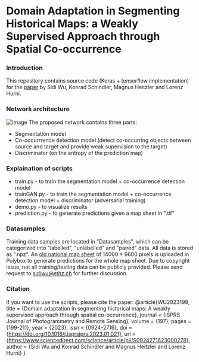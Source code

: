 # Domain Adaptation in Segmenting Historical Maps: a Weakly Supervised Approach through Spatial Co-occurrence

### Introduction
This repository contains source code (Keras + tensorflow implementation) for the [paper](https://www.sciencedirect.com/science/article/pii/S0924271623000278?utm_campaign=STMJ_AUTH_SERV_PUBLISHED&utm_medium=email&utm_acid=210999134&SIS_ID=&dgcid=STMJ_AUTH_SERV_PUBLISHED&CMX_ID=&utm_in=DM341514&utm_source=AC_) by Sidi Wu, Konrad Schindler, Magnus Heitzler and Lorenz Hurni. 

### Network architecture
![image](https://user-images.githubusercontent.com/36080548/219400588-7b61e43c-81d7-40d9-95b8-0567f3d0a8e1.png)
The proposed network contains three parts:
* Segmentation model 
* Co-occurrrence detection model (detect co-occurring objects between source and target and provide weak supervision to the target)
* Discriminator (on the entropy of the prediction map)

### Explaination of scripts
* train.py - to train the segmentation model + co-occurrence detection model
* trainGAN.py - to train the segmentation model + co-occurrence detection model + discriminator (adversarial training)
* demo.py - to visualize results
* prediction.py - to generate predictions given a map sheet in ".tif" 

### Datasamples
Training data samples are located in "Datasamples", which can be categorized into "labelled", "unlabelled" and "paired" data. All data is stored as ".npz".
An [old national map sheet](https://www.polybox.ethz.ch/index.php/s/sis7JpXflRBi9jy) of 14000 * 9600 pixels is uploaded in Polybox to generate predictions for the whole map sheet.
Due to copyright issue, not all training/testing data can be publicly provided. Please send request to sidiwu@ethz.ch for further discussion.

### Citation
If you want to use the scripts, please cite the paper:
@article{WU2023199,
title = {Domain adaptation in segmenting historical maps: A weakly supervised approach through spatial co-occurrence},
journal = {ISPRS Journal of Photogrammetry and Remote Sensing},
volume = {197},
pages = {199-211},
year = {2023},
issn = {0924-2716},
doi = {https://doi.org/10.1016/j.isprsjprs.2023.01.021},
url = {https://www.sciencedirect.com/science/article/pii/S0924271623000278},
author = {Sidi Wu and Konrad Schindler and Magnus Heitzler and Lorenz Hurni}
}

